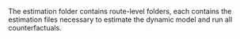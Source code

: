 The estimation folder contains route-level folders, each contains the estimation files necessary to estimate the dynamic model and run all counterfactuals.


